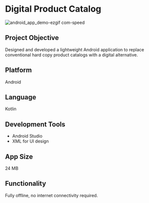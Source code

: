 # Digital Product Catalog
![android_app_demo-ezgif com-speed](https://github.com/user-attachments/assets/b748e80c-9180-4207-b646-abac7c51980f)

## Project Objective
Designed and developed a lightweight Android application to replace conventional hard copy product catalogs with a digital alternative.

## Platform
Android

## Language
Kotlin

## Development Tools
- Android Studio
- XML for UI design

## App Size
24 MB

## Functionality
Fully offline, no internet connectivity required.
